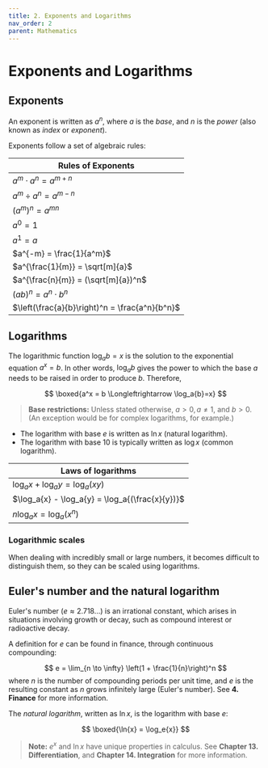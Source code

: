 ```yaml
---
title: 2. Exponents and Logarithms
nav_order: 2
parent: Mathematics
---
```

# Exponents and Logarithms

## Exponents

An exponent is written as $a^n$, where $a$ is the *base*, and $n$ is the *power* (also known as *index* or *exponent*).

Exponents follow a set of algebraic rules:

| **Rules of Exponents**                         |
| ---------------------------------------------- |
| $a^m \cdot a^n = a^{m+n}$                      |
| $a^m \div a^n = a^{m-n}$                       |
| $(a^m)^n = a^{mn}$                             |
| $a^0 = 1$                                      |
| $a^1 = a$                                      |
| $a^{-m} = \frac{1}{a^m}$                       |
| $a^{\frac{1}{m}} = \sqrt[m]{a}$                |
| $a^{\frac{n}{m}} = (\sqrt[m]{a})^n$            |
| $(ab)^n = a^n \cdot b^n$                       |
| $\left(\frac{a}{b}\right)^n = \frac{a^n}{b^n}$ |

## Logarithms

The logarithmic function $\log_ab=x$ is the solution to the exponential equation $a^x=b$. In other words, $\log_a{b}$ gives the power to which the base $a$ needs to be raised in order to produce $b$. Therefore,

$$
\boxed{a^x = b \Longleftrightarrow \log_a{b}=x}
$$

> **Base restrictions:** Unless stated otherwise, $a>0, a\neq 1$, and $b>0$. (An exception would be for complex logarithms, for example.)

- The logarithm with base $e$ is written as $\ln{x}$ (natural logarithm).
- The logarithm with base $10$ is typically written as $\log{x}$ (common logarithm).

| **Laws of logarithms**                          |
| ----------------------------------------------- |
| $\log_a{x} + \log_a{y} = \log_a{(xy)}$          |
| $\log_a{x} - \log_a{y} = \log_a{(\frac{x}{y})}$ |
| $n \log_a{x} = \log_a{(x^n)}$                   |

### Logarithmic scales
When dealing with incredibly small or large numbers, it becomes difficult to distinguish them, so they can be scaled using logarithms.

## Euler's number and the natural logarithm

Euler's number ($e \approx 2.718\dots$) is an irrational constant, which arises in situations involving growth or decay, such as compound interest or radioactive decay.

A definition for $e$ can be found in finance, through continuous compounding:

$$
e = \lim_{n \to \infty} \left(1 + \frac{1}{n}\right)^n
$$
where $n$ is the number of compounding periods per unit time, and $e$ is the resulting constant as $n$ grows infinitely large (Euler's number). See **4. Finance** for more information.

The *natural logarithm*, written as $\ln{x}$, is the logarithm with base $e$:

$$
\boxed{\ln{x} = \log_e{x}}
$$

> **Note:** $e^x$ and $\ln{x}$ have unique properties in calculus. See **Chapter 13. Differentiation**, and **Chapter 14. Integration** for more information.